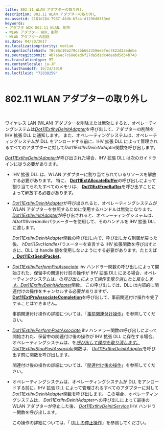 ```yaml
---
title: 802.11 WLAN アダプターの取り外し
description: 802.11 WLAN アダプターの取り外し
ms.assetid: 2181d284-7987-48db-b7a4-d1296d8313ed
keywords:
- アダプタ WDK 802.11 WLAN、削除
- WLAN アダプター WDK、削除
- WLAN アダプターの削除
ms.date: 04/20/2017
ms.localizationpriority: medium
ms.openlocfilehash: 78c86c10a279c3bb662359ee5fec7823d23edebe
ms.sourcegitcommit: 4b7a6ac7c68e6ad6f27da5d1dc4deabd5d34b748
ms.translationtype: MT
ms.contentlocale: ja-JP
ms.lasthandoff: 10/24/2019
ms.locfileid: "72838259"
---
```

# <a name="80211-wlan-adapter-removal"></a>802.11 WLAN アダプターの取り外し




 

ワイヤレス LAN (WLAN) アダプターを削除または無効にすると、オペレーティングシステムは[*Dot11ExtIhvDeinitAdapter*](https://docs.microsoft.com/windows-hardware/drivers/ddi/wlanihv/nc-wlanihv-dot11extihv_deinit_adapter)を呼び出して、アダプターの削除を IHV 拡張 DLL に通知します。 また、オペレーティングシステムは、オペレーティングシステムが DLL をアンロードする前に、IHV 拡張 DLL によって管理されるすべてのアダプターに対して*Dot11ExtIhvDeinitAdapter*関数を呼び出します。

[*Dot11ExtIhvDeinitAdapter*](https://docs.microsoft.com/windows-hardware/drivers/ddi/wlanihv/nc-wlanihv-dot11extihv_deinit_adapter)が呼び出された場合、IHV 拡張 DLL は次のガイドラインに従う必要があります。

-   IHV 拡張 DLL は、WLAN アダプターに割り当てられているリソースを解放する必要があります。 特に、 [**Dot11ExtAllocateBuffer**](https://docs.microsoft.com/windows-hardware/drivers/ddi/wlanihv/nc-wlanihv-dot11ext_allocate_buffer)の呼び出しによって割り当てられたすべてのメモリは、 [**Dot11ExtFreeBuffer**](https://docs.microsoft.com/windows-hardware/drivers/ddi/wlanihv/nc-wlanihv-dot11ext_free_buffer)を呼び出すことによって解放する必要があります。

-   [*Dot11ExtIhvDeinitAdapter*](https://docs.microsoft.com/windows-hardware/drivers/ddi/wlanihv/nc-wlanihv-dot11extihv_deinit_adapter)が呼び出されると、オペレーティングシステムが WLAN アダプターを参照するために使用するハンドルは無効になります。 [*Dot11ExtIhvInitAdapter*](https://docs.microsoft.com/windows-hardware/drivers/ddi/wlanihv/nc-wlanihv-dot11extihv_init_adapter)が呼び出されると、オペレーティングシステムは、 *hDot11SvcHandle*パラメーターを使用して、そのハンドルを IHV 拡張 DLL に渡します。

    *Dot11ExtIhvDeinitAdapter*関数の呼び出し内で、呼び出しから制御が戻った後、 *hDot11SvcHandle*パラメーターを宣言する IHV 拡張関数を呼び出すときに、DLL は handle 値を使用しないようにする必要があります。たとえば[ **、Dot11ExtSendPacket**](https://docs.microsoft.com/windows-hardware/drivers/ddi/wlanihv/nc-wlanihv-dot11ext_send_packet)。

-   [*Dot11ExtIhvPerformPreAssociate*](https://docs.microsoft.com/windows-hardware/drivers/ddi/wlanihv/nc-wlanihv-dot11extihv_perform_pre_associate) ihv ハンドラー関数の呼び出しによって開始された、保留中の関連付け前の操作が IHV 拡張 DLL にある場合、オペレーティングシステムは、の[*呼び出しによって操作を取り消したと見なします。Dot11ExtIhvDeinitAdapter*](https://docs.microsoft.com/windows-hardware/drivers/ddi/wlanihv/nc-wlanihv-dot11extihv_deinit_adapter)関数。 この呼び出しでは、DLL は内部的に関連付けの操作をキャンセルする必要がありますが、 [**Dot11ExtPreAssociateCompletion**](https://docs.microsoft.com/windows-hardware/drivers/ddi/wlanihv/nc-wlanihv-dot11ext_pre_associate_completion)を呼び出して、事前関連付け操作を完了することはできません。

    事前関連付け操作の詳細については、「[事前関連付け操作](pre-association-operations.md)」を参照してください。

-   [*Dot11ExtIhvPerformPostAssociate*](https://docs.microsoft.com/windows-hardware/drivers/ddi/wlanihv/nc-wlanihv-dot11extihv_perform_post_associate) ihv ハンドラー関数の呼び出しによって開始された、保留中の関連付け後の操作が IHV 拡張 DLL に存在する場合、オペレーティングシステムは、を[*呼び出して操作を取り消します。Dot11ExtIhvStopPostAssociate*](https://docs.microsoft.com/windows-hardware/drivers/ddi/wlanihv/nc-wlanihv-dot11extihv_stop_post_associate)関数は、 [*Dot11ExtIhvDeinitAdapter*](https://docs.microsoft.com/windows-hardware/drivers/ddi/wlanihv/nc-wlanihv-dot11extihv_deinit_adapter)を呼び出す前に関数を呼び出します。

    関連付け後の操作の詳細については、「[関連付け後の操作](post-association-operations.md)」を参照してください。

-   オペレーティングシステムは、オペレーティングシステムが DLL をアンロードする前に、IHV 拡張 DLL によって管理されるすべてのアダプターに対して[*Dot11ExtIhvDeinitAdapter*](https://docs.microsoft.com/windows-hardware/drivers/ddi/wlanihv/nc-wlanihv-dot11extihv_deinit_adapter)関数を呼び出します。 この場合、オペレーティングシステムは、 *Dot11ExtIhvDeinitAdapter*への呼び出しによって最後の WLAN アダプターが停止した後、 [*Dot11ExtIhvDeinitService*](https://docs.microsoft.com/windows-hardware/drivers/ddi/wlanihv/nc-wlanihv-dot11extihv_deinit_service) IHV ハンドラー関数を呼び出します。

    この操作の詳細については、「 [DLL の停止操作](dll-stop-operations.md)」を参照してください。

 

 





